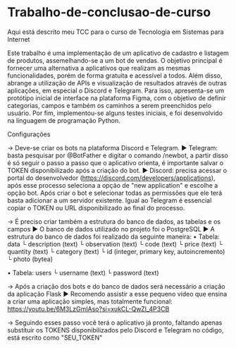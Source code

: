 # Trabalho-de-conclusao-de-curso
Aqui está descrito meu TCC para o curso de Tecnologia em Sistemas para Internet

Este trabalho é uma implementação de um aplicativo de cadastro e listagem de produtos, assemelhando-se a um bot de vendas. O objetivo principal é fornecer uma alternativa a aplicativos que realizam as mesmas funcionalidades, porém de forma gratuita e acessível a todos. Além disso, abrange a utilização de APIs e visualização de resultados através de outras aplicações, em especial o Discord e Telegram. Para isso, apresenta-se um protótipo inicial de interface na plataforma Figma, com o objetivo de definir categorias, campos e também os caminhos a serem preenchidos pelo usuário. Por fim, implementou-se alguns testes iniciais, e foi desenvolvido na linguagem de programação Python.


Configurações

→ Deve-se criar os bots na plataforma Discord e Telegram.
   ► Telegram: basta pesquisar por @BotFather e digitar o comando /newbot, a partir disso é só seguir o passo a passo que o aplicativo orienta, é importante salvar o TOKEN disponibilizado após a criação do bot.
   ► Discord: precisa acessar o portal do desenvolvedor (https://discord.com/developers/applications), após esse processo seleciona a opção de "new application" e escolhe a opção bot. Após criar o bot e selecionar todas as permissões que ele terá basta adicionar a um servidor existente. Igual ao Telegram é essencial copiar o TOKEN ou URL disponibilizado ao final do processo.

→ É preciso criar também a estrutura do banco de dados, as tabelas e os campos
  ► O banco de dados utilizado no projeto foi o PostgreSQL
  ► A estrutura do banco de dados foi realizado da seguinte maneira: 
     • Tabela: data
                 └ description (text)
                 └ observation (text)
                 └ code (text)
                 └ price (text)
                 └ quantity (text)
                 └ category (text)
                 └ id (integer, primary key, autoincremento)
                 └ photo (bytea)

  • Tabela: users
               └ username (text)
               └ password (text)
     
→ Após a criação dos bots e do banco de dados será necessário a criação da aplicação Flask
   ► Recomendo assistir a esse pequeno vídeo que ensina a criar uma aplicação simples, mas totalmente funcional: https://youtu.be/6M3LzGmIAso?si=xukCL-QwZI_4P3CB

→ Seguindo esses passo você terá o aplicativo já pronto, faltando apenas substituir os TOKENS disponibilizados pelo Discord e Telegram no código, está escrito como "SEU_TOKEN"
